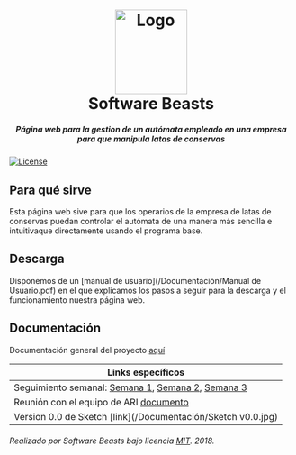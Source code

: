 <h1 align="center">
  <img src="/Documentacion/Media/software_beasts_icon_color.png" height="150" width="128" alt="Logo"/>
  <br/>
  Software Beasts
</h1>
<h5 align="center">Página web para la gestion de un autómata empleado en una empresa para que manipula latas de conservas</h5>

[![License](https://img.shields.io/badge/license-MIT-lightgrey.svg?longCache=true&style=flat)](/LICENSE)

## Para qué sirve
Esta página web sive para que los operarios de la empresa de latas de conservas puedan controlar el autómata de una manera más sencilla e intuitivaque directamente usando el programa base.

## Descarga
Disponemos de un [manual de usuario](/Documentación/Manual de Usuario.pdf) en el que explicamos los pasos a seguir 
para la descarga y el funcionamiento nuestra página web.

## Documentación
Documentación general del proyecto [aquí](/Documentación/Documentacion.pdf)

| Links específicos |
| ------------- |
| Seguimiento semanal: [Semana 1](/Documentaci%C3%B3n/Seguimiento%20Semana%201%20Software%20Beasts.pdf), [Semana 2](/Documentaci%C3%B3n/Seguimiento%20Semana%202%20Software%20Beasts.pdf), [Semana 3](/Documentaci%C3%B3n/Seguimiento%20Semana%203%20Software%20Beasts.pdf)|
| Reunión con el equipo de ARI [documento](/Documentacion/Documentación%20de%20la%20implementación%20del%20blog.pdf) |
| Version 0.0 de Sketch [link](/Documentación/Sketch v0.0.jpg) |


###### Realizado por Software Beasts bajo licencia [MIT](https://github.com/Barraguesh/UDA_app/blob/master/LICENSE). 2018.